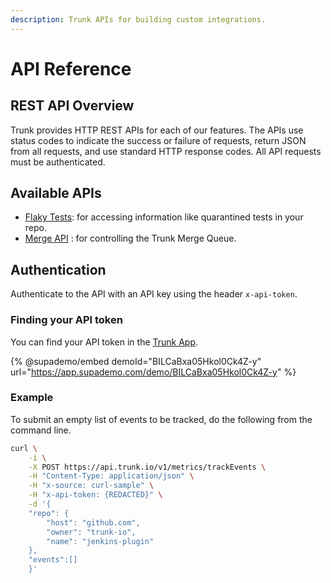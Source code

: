 ```yaml
---
description: Trunk APIs for building custom integrations.
---
```


# API Reference

## REST API Overview

Trunk provides HTTP REST APIs for each of our features. The APIs use status codes to indicate the success or failure of requests, return JSON from all requests, and use standard HTTP response codes. All API requests must be authenticated.

## Available APIs

* [Flaky Tests](flaky-tests.md): for accessing information like quarantined tests in your repo.
* [Merge API](merge.md) : for controlling the Trunk Merge Queue.

## Authentication

Authenticate to the API with an API key using the header `x-api-token`.

### Finding your API token

You can find your API token in the [Trunk App](https://app.trunk.io).

{% @supademo/embed demoId="BILCaBxa05Hkol0Ck4Z-y" url="https://app.supademo.com/demo/BILCaBxa05Hkol0Ck4Z-y" %}

### Example

To submit an empty list of events to be tracked, do the following from the command line.

```sh
curl \
    -i \
    -X POST https://api.trunk.io/v1/metrics/trackEvents \
    -H "Content-Type: application/json" \
    -H "x-source: curl-sample" \
    -H "x-api-token: {REDACTED}" \
    -d '{
	"repo": {
		"host": "github.com",
		"owner": "trunk-io",
		"name": "jenkins-plugin"
	},
	"events":[]
	}'
```
